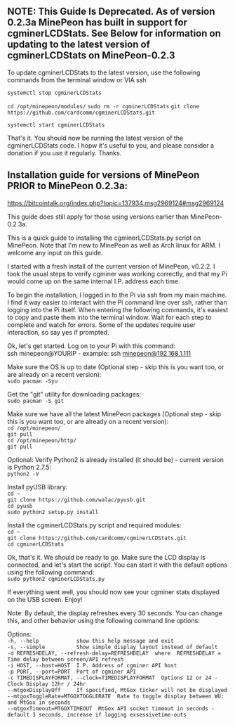 NOTE: This Guide Is Deprecated. As of version 0.2.3a MinePeon has built in support for cgminerLCDStats. See Below for information on updating to the latest version of cgminerLCDStats on MinePeon-0.2.3  
-----------------------------------------------------------------------------------------------------

To update cgminerLCDStats to the latest version, use the following commands from the terminal window or VIA ssh

`systemctl stop cgminerLCDStats`

`cd /opt/minepeon/modules/`
`sudo rm -r cgminerLCDStats`
`git clone https://github.com/cardcomm/cgminerLCDStats.git`

`systemctl start cgminerLCDStats`

That's it. You should now be running the latest version of the cgminerLCDStats code. I hopw it's useful to you, and please consider a donation if you use it regularly. Thanks.  


Installation guide for versions of MinePeon PRIOR to MinePeon 0.2.3a:
------------------------------------------------------------------------------------------------------

https://bitcointalk.org/index.php?topic=137934.msg2969124#msg2969124  

This guide does still apply for those using versions earlier than MinePeon-0.2.3a.

This is a quick guide to installing the cgminerLCDStats.py script on MinePeon. Note that I'm new to MinePeon as well as Arch linux for ARM. I welcome any input on this guide.

I started with a fresh install of the current version of MinePeon, v0.2.2. I took the usual steps to verify cgminer was working correctly, and that my Pi would come up on the same internal I.P. address each time.

To begin the installation, I logged in to the Pi via ssh from my main machine. I find it way easier to interact with the Pi command line over ssh, rather than logging into the Pi itself. When entering the following commands, it's easiest to copy and paste them into the terminal window. Wait for each step to complete and watch for errors. Some of the updates require user interaction, so say yes if prompted. 

Ok, let's get started. Log on to your Pi with this command:  
ssh minepeon@YOURIP    - example: ssh minepeon@192.168.1.111

Make sure the OS is up to date (Optional step - skip this is you want too, or are already on a recent version):  
`sudo pacman -Syu`

Get the "git" utility for downloading packages:  
`sudo pacman -S git`

Make sure we have all the latest MinePeon packages (Optional step - skip this is you want too, or are already on a recent version):  
`cd /opt/minepeon/`  
`git pull`  
`cd /opt/minepeon/http/`  
`git pull`  

Optional: Verify Python2 is already installed (it should be) - current version is Python 2.7.5:  
`python2 -V`

Install pyUSB library:  
`cd ~`  
`git clone https://github.com/walac/pyusb.git`  
`cd pyusb`  
`sudo python2 setup.py install`  

Install the cgminerLCDStats.py script and required modules:  
`cd ~`  
`git clone https://github.com/cardcomm/cgminerLCDStats.git`  
`cd cgminerLCDStats`  

Ok, that's it. We should be ready to go. Make sure the LCD display is connected, and let's start the script. You can start it with the default options using the following command:  
`sudo python2 cgminerLCDStats.py`

If everything went well, you should now see your cgminer stats displayed on the USB screen. Enjoy!

Note: By default, the display refreshes every 30 seconds. You can change this, and other behavior using the following command line options:

Options:  
  `-h, --help            show this help message and exit`  
  `-s, --simple          Show simple display layout instead of default`  
  `-d REFRESHDELAY, --refresh-delay=REFRESHDELAY  where  REFRESHDELAY = Time delay between screen/API refresh`                          
  `-i HOST, --host=HOST  I.P. Address of cgminer API host`  
  `-p PORT, --port=PORT  Port of cgminer API`  
  `-c TIMEDISPLAYFORMAT, --clock=TIMEDISPLAYFORMAT  Options 12 or 24 - Clock Display 12hr / 24hr`  
  `--mtgoxDisplayOff     If specified, MtGox ticker will not be displayed`  
  `--mtgoxToggleRate=MTGOXTOGGLERATE  Rate to toggle display between WU: and MtGox in seconds`  
  `--mtgoxTimeout=MTGOXTIMEOUT  MtGox API socket timeout in seconds - `    
                                  `default 3 seconds, increase if logging exsessivetime-outs`    
  

